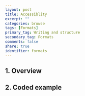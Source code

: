 ```yaml
---
layout: post
title: Accessiblity
excerpt: ""
categories: browse
tags: [Formats]
primary_tag: Writing and structure
secondary_tag: Formats
comments: false
share: true
identifier: formats
---
```

## 1. Overview


## 2. Coded example
